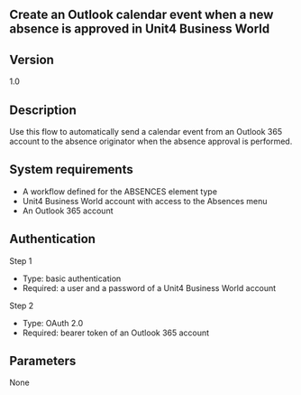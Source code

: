 ## Create an Outlook calendar event when a new absence is approved in Unit4 Business World

## Version
1.0

## Description

Use this flow to automatically send a calendar event from an Outlook 365 account to the absence originator when the absence approval is performed.


## System requirements
- A workflow defined for the ABSENCES element type 
- Unit4 Business World account with access to the Absences menu
- An Outlook 365 account

## Authentication

Step 1 
-	Type: basic authentication
-	Required: a user and a password of a Unit4 Business World account

Step 2
-	Type: OAuth 2.0
-	Required: bearer token of an Outlook 365 account

## Parameters

None


